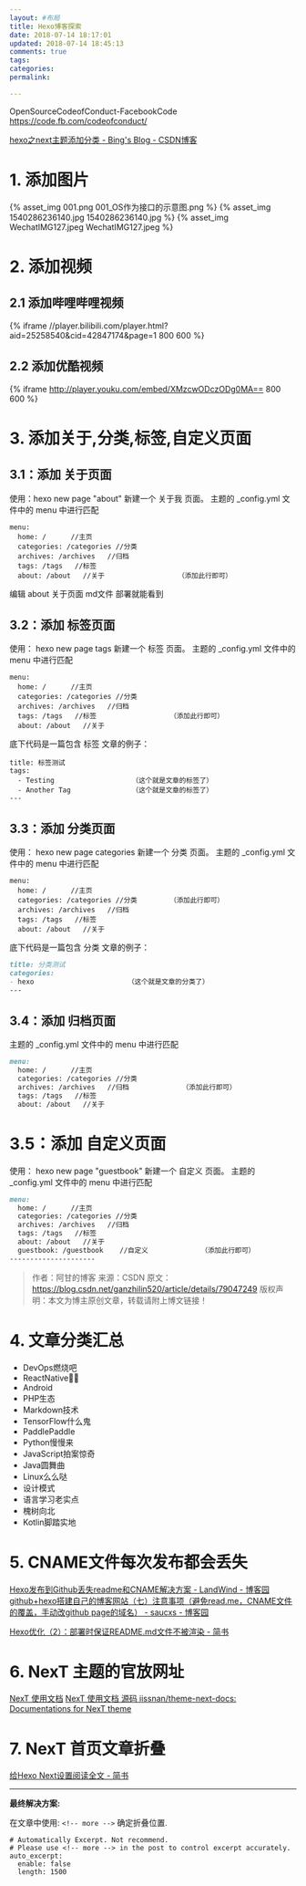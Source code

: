 ```yaml
---
layout:	#布局	
title: Hexo博客探索
date: 2018-07-14 18:17:01
updated: 2018-07-14 18:45:13
comments: true	
tags: 	
categories:		
permalink:		

---
```


OpenSourceCodeofConduct-FacebookCode
https://code.fb.com/codeofconduct/


[hexo之next主题添加分类 - Bing's Blog - CSDN博客](https://blog.csdn.net/u011240016/article/details/79422462)

# 1. 添加图片

{% asset_img  001.png  001_OS作为接口的示意图.png %}
{% asset_img  1540286236140.jpg  1540286236140.jpg %}
{% asset_img  WechatIMG127.jpeg  WechatIMG127.jpeg %}


# 2. 添加视频


## 2.1 添加**哔哩哔哩视频**

{% iframe //player.bilibili.com/player.html?aid=25258540&cid=42847174&page=1 800 600 %}

## 2.2 添加**优酷视频**
 
{% iframe http://player.youku.com/embed/XMzcwODczODg0MA== 800 600 %}


# 3. 添加关于,分类,标签,自定义页面

## 3.1：添加 关于页面
使用：hexo new page "about" 新建一个 关于我 页面。 
主题的 _config.yml 文件中的 menu 中进行匹配

```
menu:
  home: /      //主页
  categories: /categories //分类
  archives: /archives   //归档
  tags: /tags   //标签
  about: /about   //关于                  （添加此行即可）
```

编辑 about 关于页面 md文件 部署就能看到

## 3.2：添加 标签页面
使用： hexo new page tags 新建一个 标签 页面。 
主题的 _config.yml 文件中的 menu 中进行匹配

```
menu:
  home: /      //主页
  categories: /categories //分类
  archives: /archives   //归档
  tags: /tags   //标签                  （添加此行即可）
  about: /about   //关于
```

底下代码是一篇包含 标签 文章的例子：

```
title: 标签测试
tags:
  - Testing                   （这个就是文章的标签了）
  - Another Tag               （这个就是文章的标签了）
---
```

## 3.3：添加 分类页面

使用： hexo new page categories 新建一个 分类 页面。 
主题的 _config.yml 文件中的 menu 中进行匹配

```
menu:
  home: /      //主页
  categories: /categories //分类        （添加此行即可）
  archives: /archives   //归档
  tags: /tags   //标签                  
  about: /about   //关于
```

底下代码是一篇包含 分类 文章的例子：

```markdown
title: 分类测试
categories:
- hexo                       （这个就是文章的分类了）
---
```

## 3.4：添加 归档页面

主题的 _config.yml 文件中的 menu 中进行匹配

```markdown
menu:
  home: /      //主页
  categories: /categories //分类        
  archives: /archives   //归档             （添加此行即可）
  tags: /tags   //标签                  
  about: /about   //关于
```

# 3.5：添加 自定义页面

使用： hexo new page "guestbook" 新建一个 自定义 页面。 
主题的 _config.yml 文件中的 menu 中进行匹配

```markdown
menu:
  home: /      //主页
  categories: /categories //分类        
  archives: /archives   //归档   
  tags: /tags   //标签                  
  about: /about   //关于
  guestbook: /guestbook    //自定义             （添加此行即可）
--------------------- 
```

> 作者：阿甘的博客 
> 来源：CSDN 
> 原文：https://blog.csdn.net/ganzhilin520/article/details/79047249 
> 版权声明：本文为博主原创文章，转载请附上博文链接！

# 4. 文章分类汇总

- DevOps燃烧吧
- ReactNative🌸🐓
- Android
- PHP生态
- Markdown技术
- TensorFlow什么鬼
- PaddlePaddle
- Python慢慢来
- JavaScript拍案惊奇
- Java圆舞曲
- Linux么么哒
- 设计模式
- 语言学习老实点
- 槐树向北
- Kotlin脚踏实地

# 5. CNAME文件每次发布都会丢失

[Hexo发布到Github丢失readme和CNAME解决方案 - LandWind - 博客园](https://www.cnblogs.com/LandWind/articles/8269636.html)
[github+hexo搭建自己的博客网站（七）注意事项（避免read.me，CNAME文件的覆盖，手动改github page的域名） - saucxs - 博客园](https://www.cnblogs.com/chengxs/p/7496265.html)

[Hexo优化（2）：部署时保证README.md文件不被渲染 - 简书](https://www.jianshu.com/p/77a6c36ea98d)

# 6. NexT 主题的官放网址

[NexT 使用文档](http://theme-next.iissnan.com/)
[NexT 使用文档 源码 iissnan/theme-next-docs: Documentations for NexT theme](https://github.com/iissnan/theme-next-docs)


# 7. NexT 首页文章折叠

[给Hexo Next设置阅读全文 - 简书](https://www.jianshu.com/p/d335569a6238)

---
**最终解决方案:**

在文章中使用:  `<!-- more -->` 确定折叠位置.
```
# Automatically Excerpt. Not recommend.
# Please use <!-- more --> in the post to control excerpt accurately.
auto_excerpt:
  enable: false
  length: 1500
```